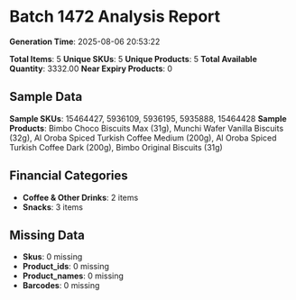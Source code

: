 # Batch 1472 Analysis Report

**Generation Time**: 2025-08-06 20:53:22

**Total Items**: 5
**Unique SKUs**: 5
**Unique Products**: 5
**Total Available Quantity**: 3332.00
**Near Expiry Products**: 0

## Sample Data
**Sample SKUs**: 15464427, 5936109, 5936195, 5935888, 15464428
**Sample Products**: Bimbo Choco Biscuits Max (31g), Munchi Wafer Vanilla Biscuits (32g), Al Oroba Spiced Turkish Coffee Medium (200g), Al Oroba Spiced Turkish Coffee Dark (200g), Bimbo Original Biscuits (31g)

## Financial Categories
- **Coffee & Other Drinks**: 2 items
- **Snacks**: 3 items

## Missing Data
- **Skus**: 0 missing
- **Product_ids**: 0 missing
- **Product_names**: 0 missing
- **Barcodes**: 0 missing

